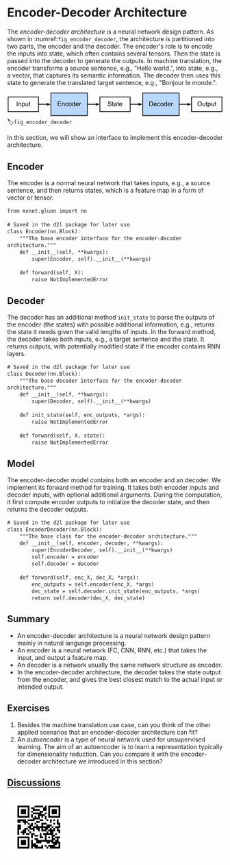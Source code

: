 # Encoder-Decoder Architecture

The *encoder-decoder architecture* is a neural network design pattern. As shown in :numref:`fig_encoder_decoder`, the architecture is partitioned into two parts, the encoder and the decoder. The encoder's role is to encode the inputs into state, which often contains several tensors. Then the state is passed into the decoder to generate the outputs. In machine translation, the encoder transforms a source sentence, e.g., "Hello world.", into state, e.g., a vector, that captures its semantic information. The decoder then uses this state to generate the translated target sentence, e.g., "Bonjour le monde.".

![The encoder-decoder architecture.](../img/encoder-decoder.svg)
:label:`fig_encoder_decoder`

In this section, we will show an interface to implement this encoder-decoder architecture.


## Encoder

The encoder is a normal neural network that takes inputs, e.g., a source sentence, and then returns states, which is a feature map in a form of vector or tensor.

```{.python .input  n=2}
from mxnet.gluon import nn

# Saved in the d2l package for later use
class Encoder(nn.Block):
    """The base encoder interface for the encoder-decoder architecture."""
    def __init__(self, **kwargs):
        super(Encoder, self).__init__(**kwargs)

    def forward(self, X):
        raise NotImplementedError
```

## Decoder

The decoder has an additional method `init_state` to parse the outputs of the encoder (the states) with possible additional information, e.g., returns the state it needs given the valid lengths of inputs. In the forward method, the decoder takes both inputs, e.g., a target sentence and the state. It returns outputs, with potentially modified state if the encoder contains RNN layers.

```{.python .input  n=3}
# Saved in the d2l package for later use
class Decoder(nn.Block):
    """The base decoder interface for the encoder-decoder architecture."""
    def __init__(self, **kwargs):
        super(Decoder, self).__init__(**kwargs)

    def init_state(self, enc_outputs, *args):
        raise NotImplementedError

    def forward(self, X, state):
        raise NotImplementedError
```

## Model

The encoder-decoder model contains both an encoder and an decoder. We implement its forward method for training. It takes both encoder inputs and decoder inputs, with optional additional arguments. During the computation, it first compute encoder outputs to initialize the decoder state, and then returns the decoder outputs.

```{.python .input  n=4}
# Saved in the d2l package for later use
class EncoderDecoder(nn.Block):
    """The base class for the encoder-decoder architecture."""
    def __init__(self, encoder, decoder, **kwargs):
        super(EncoderDecoder, self).__init__(**kwargs)
        self.encoder = encoder
        self.decoder = decoder

    def forward(self, enc_X, dec_X, *args):
        enc_outputs = self.encoder(enc_X, *args)
        dec_state = self.decoder.init_state(enc_outputs, *args)
        return self.decoder(dec_X, dec_state)
```

## Summary

* An encoder-decoder architecture is a neural network design pattern mainly in natural language processing.
* An encoder is a neural network (FC, CNN, RNN, etc.) that takes the input, and output a feature map.
* An decoder is a network usually the same network structure as encoder. 
* In the encoder-decoder architecture, the decoder takes the state output from the encoder, and gives the best closest match to the actual input or intended output.


## Exercises

1. Besides the machine translation use case, can you think of the other applied scenarios that an encoder-decoder architecture can fit? 
2. An *autoencoder* is a type of neural network used for unsupervised learning. The aim of an autoencoder is to learn a representation typically for dimensionality reduction. Can you compare it with the encoder-decoder architecture we introduced in this section?


## [Discussions](https://discuss.mxnet.io/t/2396)

![](../img/qr_encoder-decoder.svg)
